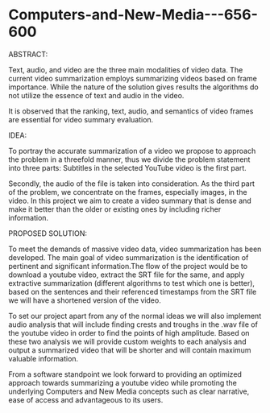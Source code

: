# Computers-and-New-Media---656-600

ABSTRACT:
 

Text, audio, and video are the three main modalities of video data. The current video summarization employs summarizing videos based on frame importance. While the nature of the solution gives results the algorithms do not utilize the essence of text and audio in the video. 

It is observed that the ranking, text, audio, and semantics of video frames are essential for video summary evaluation. 

IDEA:


To portray the accurate summarization of a video we propose to approach the problem in a threefold manner, thus we divide the problem statement into three parts: Subtitles in the selected YouTube video is the first part. 

Secondly, the audio of the file is taken into consideration. As the third part of the problem, we concentrate on the frames, especially images, in the video. In this project we aim to create a video summary that is dense and make it better than the older or existing ones by including richer information.


PROPOSED SOLUTION:


To meet the demands of massive video data, video summarization has been developed. The main goal of video summarization is the identification of pertinent and significant information.The flow of the project would be to download a youtube video, extract the SRT file for the same, and apply extractive summarization (different algorithms to test which one is better), based on the sentences and their referenced timestamps from the SRT file we will have a shortened version of the video. 

To set our project apart from any of the normal ideas we will also implement audio analysis that will include finding crests and troughs in the .wav file of the youtube video in order to find the points of high amplitude. Based on these two analysis we will provide custom weights to each analysis and output a summarized video that will be shorter and will contain maximum valuable information.

From a software standpoint we look forward to providing an optimized approach towards summarizing a youtube video while promoting the underlying Computers and New Media concepts such 
as clear narrative, ease of access and advantageous to its users. 










